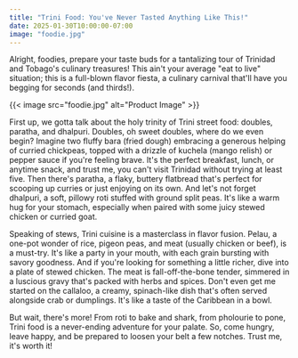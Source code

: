 ```yaml
---
title: "Trini Food: You've Never Tasted Anything Like This!"
date: 2025-01-30T10:00:00-07:00
image: "foodie.jpg"
---
```


Alright, foodies, prepare your taste buds for a tantalizing tour of Trinidad and Tobago's culinary treasures! This ain't your average "eat to live" situation; this is a full-blown flavor fiesta, a culinary carnival that'll have you begging for seconds (and thirds!).

{{< image src="foodie.jpg" alt="Product Image" >}}

First up, we gotta talk about the holy trinity of Trini street food: doubles, paratha, and dhalpuri. Doubles, oh sweet doubles, where do we even begin? Imagine two fluffy bara (fried dough) embracing a generous helping of curried chickpeas, topped with a drizzle of kuchela (mango relish) or pepper sauce if you're feeling brave. It's the perfect breakfast, lunch, or anytime snack, and trust me, you can't visit Trinidad without trying at least five. Then there's paratha, a flaky, buttery flatbread that's perfect for scooping up curries or just enjoying on its own. And let's not forget dhalpuri, a soft, pillowy roti stuffed with ground split peas. It's like a warm hug for your stomach, especially when paired with some juicy stewed chicken or curried goat.

Speaking of stews, Trini cuisine is a masterclass in flavor fusion. Pelau, a one-pot wonder of rice, pigeon peas, and meat (usually chicken or beef), is a must-try. It's like a party in your mouth, with each grain bursting with savory goodness. And if you're looking for something a little richer, dive into a plate of stewed chicken. The meat is fall-off-the-bone tender, simmered in a luscious gravy that's packed with herbs and spices. Don't even get me started on the callaloo, a creamy, spinach-like dish that's often served alongside crab or dumplings. It's like a taste of the Caribbean in a bowl.

But wait, there's more! From roti to bake and shark, from pholourie to pone, Trini food is a never-ending adventure for your palate. So, come hungry, leave happy, and be prepared to loosen your belt a few notches. Trust me, it's worth it!